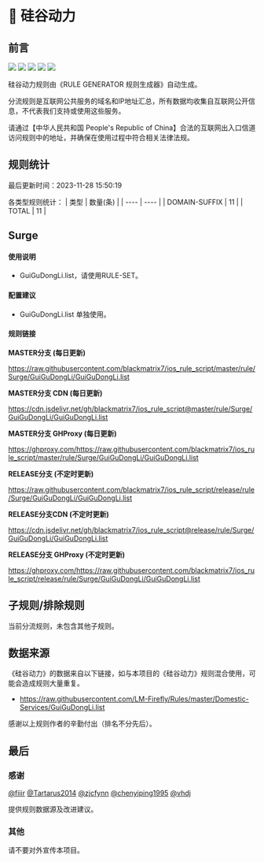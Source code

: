 # 🧸 硅谷动力

## 前言

![](https://shields.io/badge/-移除重复规则-ff69b4) ![](https://shields.io/badge/-DOMAIN与DOMAIN--SUFFIX合并-green) ![](https://shields.io/badge/-DOMAIN--SUFFIX间合并-critical) ![](https://shields.io/badge/-DOMAIN--SUFFIX与DOMAIN--KEYWORD合并-blue) ![](https://shields.io/badge/-IP--CIDR(6)合并-blueviolet) 

硅谷动力规则由《RULE GENERATOR 规则生成器》自动生成。

分流规则是互联网公共服务的域名和IP地址汇总，所有数据均收集自互联网公开信息，不代表我们支持或使用这些服务。

请通过【中华人民共和国 People's Republic of China】合法的互联网出入口信道访问规则中的地址，并确保在使用过程中符合相关法律法规。

## 规则统计

最后更新时间：2023-11-28 15:50:19

各类型规则统计：
| 类型 | 数量(条)  | 
| ---- | ----  |
| DOMAIN-SUFFIX | 11  | 
| TOTAL | 11  | 


## Surge 

#### 使用说明
- GuiGuDongLi.list，请使用RULE-SET。

#### 配置建议
- GuiGuDongLi.list 单独使用。

#### 规则链接
**MASTER分支 (每日更新)**

https://raw.githubusercontent.com/blackmatrix7/ios_rule_script/master/rule/Surge/GuiGuDongLi/GuiGuDongLi.list

**MASTER分支 CDN (每日更新)**

https://cdn.jsdelivr.net/gh/blackmatrix7/ios_rule_script@master/rule/Surge/GuiGuDongLi/GuiGuDongLi.list

**MASTER分支 GHProxy (每日更新)**

https://ghproxy.com/https://raw.githubusercontent.com/blackmatrix7/ios_rule_script/master/rule/Surge/GuiGuDongLi/GuiGuDongLi.list

**RELEASE分支 (不定时更新)**

https://raw.githubusercontent.com/blackmatrix7/ios_rule_script/release/rule/Surge/GuiGuDongLi/GuiGuDongLi.list

**RELEASE分支CDN (不定时更新)**

https://cdn.jsdelivr.net/gh/blackmatrix7/ios_rule_script@release/rule/Surge/GuiGuDongLi/GuiGuDongLi.list

**RELEASE分支 GHProxy (不定时更新)**

https://ghproxy.com/https://raw.githubusercontent.com/blackmatrix7/ios_rule_script/release/rule/Surge/GuiGuDongLi/GuiGuDongLi.list

## 子规则/排除规则


当前分流规则，未包含其他子规则。

## 数据来源

《硅谷动力》的数据来自以下链接，如与本项目的《硅谷动力》规则混合使用，可能会造成规则大量重复。

- https://raw.githubusercontent.com/LM-Firefly/Rules/master/Domestic-Services/GuiGuDongLi.list


感谢以上规则作者的辛勤付出（排名不分先后）。

## 最后

### 感谢

[@fiiir](https://github.com/fiiir) [@Tartarus2014](https://github.com/Tartarus2014) [@zjcfynn](https://github.com/zjcfynn) [@chenyiping1995](https://github.com/chenyiping1995) [@vhdj](https://github.com/vhdj)

提供规则数据源及改进建议。

### 其他

请不要对外宣传本项目。